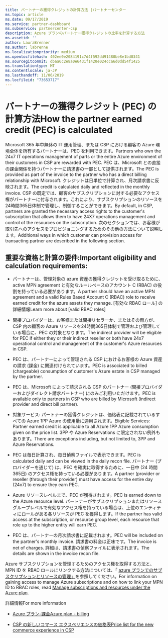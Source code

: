 ```yaml
---
title: パートナーの獲得クレジットの計算方法 |パートナーセンター
ms.topic: article
ms.date: 09/17/2019
ms.service: partner-dashboard
ms.subservice: partnercenter-csp
description: Azure プランのパートナー獲得クレジットの比率を計算する方法
ms.assetid: ''
author: LauraBrenner
ms.author: labrenne
ms.localizationpriority: medium
ms.openlocfilehash: 402ee0e2084191c7d4f592dd91480be8e1bd0341
ms.sourcegitcommit: dbaa6c2e8a0e6431f1420e024cca6d0dd54f1425
ms.translationtype: MT
ms.contentlocale: ja-JP
ms.lasthandoff: 11/06/2019
ms.locfileid: "73653717"
---
```

# <a name="how-the-partner-earned-credit-pec-is-calculated"></a><span data-ttu-id="5698e-103">パートナーの獲得クレジット (PEC) の計算方法</span><span class="sxs-lookup"><span data-stu-id="5698e-103">How the partner earned credit (PEC) is calculated</span></span>


<span data-ttu-id="5698e-104">Microsoft 365 年中無休の IT 運用管理、または CSP における顧客の Azure 環境全体を所有するパートナーは、PEC を利用できます。</span><span class="sxs-lookup"><span data-stu-id="5698e-104">Partners who own the 24x7 IT operations management of parts or the entire Azure environment of their customers in CSP are rewarded with PEC.</span></span> <span data-ttu-id="5698e-105">PEC は、Microsoft との直接の課金関係を持つパートナーに請求書の一部として提供されます。</span><span class="sxs-lookup"><span data-stu-id="5698e-105">The PEC is provided as part of the invoice to the partner who has a direct billing relationship with Microsoft.</span></span> <span data-ttu-id="5698e-106">クレジットは日単位で計算され、月次請求書に反映されます。</span><span class="sxs-lookup"><span data-stu-id="5698e-106">The credit is calculated daily and reflected in the monthly invoice.</span></span> <span data-ttu-id="5698e-107">CSP の既定では、顧客のサブスクリプションに対する必要なアクセス権がパートナーに付与されます。これにより、サブスクリプションのリソースを24時間365日体制で管理し、制御することができます。</span><span class="sxs-lookup"><span data-stu-id="5698e-107">By default, in CSP, partners are granted the necessary access rights to the customer's subscription that allows them to have 24X7 operations management and control of the resources on the subscription.</span></span> <span data-ttu-id="5698e-108">次のセクションでは、お客様が取引先へのアクセスをプロビジョニングするためのその他の方法について説明します。</span><span class="sxs-lookup"><span data-stu-id="5698e-108">Additional ways in which customer can provision access for transacting partner are described in the following section.</span></span>   


## <a name="important-eligibility-and-calculation-requirements"></a><span data-ttu-id="5698e-109">重要な資格と計算の要件:</span><span class="sxs-lookup"><span data-stu-id="5698e-109">Important eligibility and calculation requirements:</span></span>

- <span data-ttu-id="5698e-110">パートナーは、管理対象の azure 資産の獲得クレジットを受け取るために、active MPN agreement と有効なルールベースのアカウント C (RBAC) の役割を持っている必要があります。</span><span class="sxs-lookup"><span data-stu-id="5698e-110">A partner should have an active MPN agreement and a valid Rules Based Account C (RBAC) role to receive earned credit for the azure assets they manage.</span></span> <span data-ttu-id="5698e-111">[有効な RBAC ロール] の詳細情報</span><span class="sxs-lookup"><span data-stu-id="5698e-111">Learn more about [valid RBAC roles]</span></span>

- <span data-ttu-id="5698e-112">間接プロバイダーは、お客様または間接リセラーか、またはその両方が、CSP 内の顧客の Azure リソースを24時間365日体制で管理および管理している場合に、PEC の対象となります。</span><span class="sxs-lookup"><span data-stu-id="5698e-112">The indirect provider will be eligible for PEC if either they or their indirect reseller or both have 24x7 operational control and management of the customer's Azure resources in CSP.</span></span>

- <span data-ttu-id="5698e-113">PEC は、パートナーによって管理される CSP におけるお客様の Azure 資産の請求 (課金) に関連付けられています。</span><span class="sxs-lookup"><span data-stu-id="5698e-113">PEC is associated to billed (chargeable) consumption of customer's Azure estate in CSP managed by the partner.</span></span> 

- <span data-ttu-id="5698e-114">PEC は、Microsoft によって請求される CSP のパートナー (間接プロバイダーおよびダイレクト請求パートナー) にのみご利用いただけます。</span><span class="sxs-lookup"><span data-stu-id="5698e-114">PEC is available only to partners in CSP who are billed by Microsoft (indirect provider and direct bill partner).</span></span>

- <span data-ttu-id="5698e-115">対象サービス: パートナーの獲得クレジットは、価格表に記載されているすべての Azure 1PP Azure の使用量に適用されます。</span><span class="sxs-lookup"><span data-stu-id="5698e-115">Eligible Services: Partner earned credit is applicable to all Azure 1PP Azure consumption given on the price list.</span></span> <span data-ttu-id="5698e-116">3PP や Azure Reservations に限定されない例外もあります。</span><span class="sxs-lookup"><span data-stu-id="5698e-116">There are exceptions including, but not limited to, 3PP and Azure Reservations.</span></span>

- <span data-ttu-id="5698e-117">PEC は毎日計算され、毎日偵察ファイルで表示できます。</span><span class="sxs-lookup"><span data-stu-id="5698e-117">PEC is calculated daily and can be viewed in the daily recon file.</span></span> <span data-ttu-id="5698e-118">パートナー (プロバイダーを通じて) は、PEC を確実に取得するために、一日中 (24 時間365日) のアクセス権を持っている必要があります。</span><span class="sxs-lookup"><span data-stu-id="5698e-118">A partner (provider or reseller (through their provider) must have access for the entire day (24x7) to ensure they earn PEC.</span></span>

- <span data-ttu-id="5698e-119">Azure リソースレベルまで、PEC が獲得されます。</span><span class="sxs-lookup"><span data-stu-id="5698e-119">PEC is earned down to the Azure resource level.</span></span> <span data-ttu-id="5698e-120">パートナーがサブスクリプションまたはリソースグループレベルで有効なアクセス権を持っている場合は、上位のエンティティにロールがある各リソースが PEC を獲得します。</span><span class="sxs-lookup"><span data-stu-id="5698e-120">If the partner has valid access at the subscription, or resource group level, each resource that role up to the higher entity will earn PEC.</span></span> 

- <span data-ttu-id="5698e-121">PEC は、パートナーの月次請求書に記載されます。</span><span class="sxs-lookup"><span data-stu-id="5698e-121">PEC will be included on the partner's monthly invoice.</span></span> <span data-ttu-id="5698e-122">請求書の料金は正味です。</span><span class="sxs-lookup"><span data-stu-id="5698e-122">The invoice is net of charges.</span></span> <span data-ttu-id="5698e-123">詳細は、請求書の偵察ファイルに表示されます。</span><span class="sxs-lookup"><span data-stu-id="5698e-123">The details are shown in the invoice recon file.</span></span>

<span data-ttu-id="5698e-124">Azure サブスクリプションを管理するためのアクセス権を取得する方法と、MPN ID を RBAC ロールにリンクする方法については、「 [azure プランでのサブスクリプションとリソースの管理」](azure-plan-manage.md)を参照してください。</span><span class="sxs-lookup"><span data-stu-id="5698e-124">For information on gaining access to manage Azure subscriptions and on how to link your MPN ID to RBAC roles, read [Manage subscriptions and resources under the Azure plan](azure-plan-manage.md).</span></span>

<span data-ttu-id="5698e-125">詳細情報</span><span class="sxs-lookup"><span data-stu-id="5698e-125">For more information</span></span>

- [<span data-ttu-id="5698e-126">Azure プラン-課金</span><span class="sxs-lookup"><span data-stu-id="5698e-126">Azure plan - billing</span></span>](azure-plan-billing.md)

- [<span data-ttu-id="5698e-127">CSP の新しいコマース エクスペリエンスの価格表</span><span class="sxs-lookup"><span data-stu-id="5698e-127">Price list for the new commerce experience in CSP </span></span>](azure-plan-price-list.md)